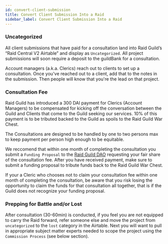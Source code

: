 ```yaml
---
id: convert-client-submission
title: Convert Client Submission Into a Raid
sidebar_label: Convert Client Submission Into a Raid
---
```



### Uncategorized 

All client submissions that have paid for a consultation land into Raid Guild’s “Raid Central V2 Airtable” and display as `Uncategorized`.  All project submissions will soon require a deposit to the guildBank for a consultation.

Account managers (a.k.a. Clerics) reach out to clients to set up a consultation. Once you've reached out to a client, add that to the notes in the submission. Then people will know that you're the lead on that project.

### Consultation Fee 

Raid Guild has introduced a 300 DAI payment for Clerics (Account Managers) to be compensated for kicking off the conversation between the Guild and Clients that come to the Guild seeking our services.  10% of this payment is to be tributed backed to the Guild as spoils to the Raid Guild War Chest.

The Consultations are designed to be handled by one to two persons max to keep payment per person high enough to be equitable. 

We reccomend that within one month of completing the consultation you submit a `Funding Proposal` to the [Raid Guild DAO](https://app.daohaus.club/dao/0x64/0xfe1084bc16427e5eb7f13fc19bcd4e641f7d571f/proposals/new) requesting your fair share of the consultation fee.  After you have received payment, make sure to submit a funding proposal to tribute funds back to the Raid Guild War Chest.  

If your a Cleric who chooses not to claim your consultation fee within one month of completing the consultation, be aware that you risk losing the opportunity to claim the funds for that consultation all together, that is if the Guild does not recognize your funding proposal.

### Prepping for Battle and/or Lost

After consultation (30-60min) is conducted, if you feel you are not equipped to carry the Raid forward, refer someone else and move the project from `uncategorized` to the `lost` category in the Airtable.  Next you will want to pull in appropriate subject matter experts needed to scope the project using the `Commission Process` (see below section).  
